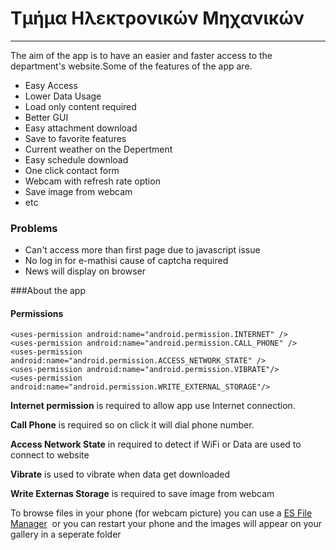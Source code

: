 
Τμήμα Ηλεκτρονικών Μηχανικών
=======
* * *
The aim of the app is to have an easier and faster access to the department's website.Some of the features of the app are.

* Easy Access
* Lower Data Usage 
* Load only content required
* Better GUI
* Easy attachment download
* Save to favorite features
* Current weather on the Depertment
* Easy schedule download
* One click contact form
* Webcam with refresh rate option
* Save image from webcam
* etc

### Problems

* Can't access more than first page due to javascript issue
* No log in for e-mathisi cause of captcha required
* News will display on browser


###About the app

#### Permissions
    <uses-permission android:name="android.permission.INTERNET" />
    <uses-permission android:name="android.permission.CALL_PHONE" />
    <uses-permission android:name="android.permission.ACCESS_NETWORK_STATE" />
    <uses-permission android:name="android.permission.VIBRATE"/>
    <uses-permission android:name="android.permission.WRITE_EXTERNAL_STORAGE"/>

**Internet permission** is required to allow app use Internet connection.

**Call Phone** is required so on click it will dial phone number.

**Access Network State** in required to detect if WiFi or Data are used to connect to website

**Vibrate** is used to vibrate when data get downloaded

**Write Externas Storage** is required to save image from webcam


To browse files in your phone (for webcam picture) you can use a [ES File Manager](https://play.google.com/store/apps/details?id=com.estrongs.android.pop&hl=en)  or you can restart your phone and the images will appear on your gallery in a seperate folder



